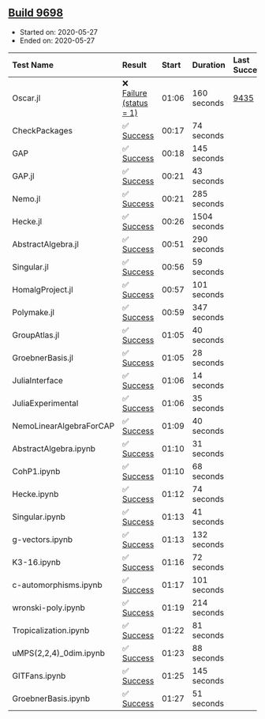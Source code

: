 ## [Build 9698](https://oscarci.mathematik.uni-kl.de/job/oscar/9698/)

* Started on: 2020-05-27
* Ended on: 2020-05-27

| Test Name    | Result | Start | Duration | Last Success | First Failure |
|:-------------|:-------|:------|:---------|:-------------|:--------------|
| Oscar.jl | ❌ [Failure (status = 1)](https://oscarci.mathematik.uni-kl.de/job/oscar/9698/artifact/logs/build-9698/Oscar.jl.log) | 01:06 | 160 seconds | [9435](https://oscarci.mathematik.uni-kl.de/job/oscar/9435/) | [9436](https://oscarci.mathematik.uni-kl.de/job/oscar/9436/) |
| CheckPackages | ✅ [Success](https://oscarci.mathematik.uni-kl.de/job/oscar/9698/artifact/logs/build-9698/CheckPackages.log) | 00:17 | 74 seconds |  |  |
| GAP | ✅ [Success](https://oscarci.mathematik.uni-kl.de/job/oscar/9698/artifact/logs/build-9698/GAP.log) | 00:18 | 145 seconds |  |  |
| GAP.jl | ✅ [Success](https://oscarci.mathematik.uni-kl.de/job/oscar/9698/artifact/logs/build-9698/GAP.jl.log) | 00:21 | 43 seconds |  |  |
| Nemo.jl | ✅ [Success](https://oscarci.mathematik.uni-kl.de/job/oscar/9698/artifact/logs/build-9698/Nemo.jl.log) | 00:21 | 285 seconds |  |  |
| Hecke.jl | ✅ [Success](https://oscarci.mathematik.uni-kl.de/job/oscar/9698/artifact/logs/build-9698/Hecke.jl.log) | 00:26 | 1504 seconds |  |  |
| AbstractAlgebra.jl | ✅ [Success](https://oscarci.mathematik.uni-kl.de/job/oscar/9698/artifact/logs/build-9698/AbstractAlgebra.jl.log) | 00:51 | 290 seconds |  |  |
| Singular.jl | ✅ [Success](https://oscarci.mathematik.uni-kl.de/job/oscar/9698/artifact/logs/build-9698/Singular.jl.log) | 00:56 | 59 seconds |  |  |
| HomalgProject.jl | ✅ [Success](https://oscarci.mathematik.uni-kl.de/job/oscar/9698/artifact/logs/build-9698/HomalgProject.jl.log) | 00:57 | 101 seconds |  |  |
| Polymake.jl | ✅ [Success](https://oscarci.mathematik.uni-kl.de/job/oscar/9698/artifact/logs/build-9698/Polymake.jl.log) | 00:59 | 347 seconds |  |  |
| GroupAtlas.jl | ✅ [Success](https://oscarci.mathematik.uni-kl.de/job/oscar/9698/artifact/logs/build-9698/GroupAtlas.jl.log) | 01:05 | 40 seconds |  |  |
| GroebnerBasis.jl | ✅ [Success](https://oscarci.mathematik.uni-kl.de/job/oscar/9698/artifact/logs/build-9698/GroebnerBasis.jl.log) | 01:05 | 28 seconds |  |  |
| JuliaInterface | ✅ [Success](https://oscarci.mathematik.uni-kl.de/job/oscar/9698/artifact/logs/build-9698/JuliaInterface.log) | 01:06 | 14 seconds |  |  |
| JuliaExperimental | ✅ [Success](https://oscarci.mathematik.uni-kl.de/job/oscar/9698/artifact/logs/build-9698/JuliaExperimental.log) | 01:06 | 35 seconds |  |  |
| NemoLinearAlgebraForCAP | ✅ [Success](https://oscarci.mathematik.uni-kl.de/job/oscar/9698/artifact/logs/build-9698/NemoLinearAlgebraForCAP.log) | 01:09 | 40 seconds |  |  |
| AbstractAlgebra.ipynb | ✅ [Success](https://oscarci.mathematik.uni-kl.de/job/oscar/9698/artifact/logs/build-9698/AbstractAlgebra.ipynb.log) | 01:10 | 31 seconds |  |  |
| CohP1.ipynb | ✅ [Success](https://oscarci.mathematik.uni-kl.de/job/oscar/9698/artifact/logs/build-9698/CohP1.ipynb.log) | 01:10 | 68 seconds |  |  |
| Hecke.ipynb | ✅ [Success](https://oscarci.mathematik.uni-kl.de/job/oscar/9698/artifact/logs/build-9698/Hecke.ipynb.log) | 01:12 | 74 seconds |  |  |
| Singular.ipynb | ✅ [Success](https://oscarci.mathematik.uni-kl.de/job/oscar/9698/artifact/logs/build-9698/Singular.ipynb.log) | 01:13 | 41 seconds |  |  |
| g-vectors.ipynb | ✅ [Success](https://oscarci.mathematik.uni-kl.de/job/oscar/9698/artifact/logs/build-9698/g-vectors.ipynb.log) | 01:13 | 132 seconds |  |  |
| K3-16.ipynb | ✅ [Success](https://oscarci.mathematik.uni-kl.de/job/oscar/9698/artifact/logs/build-9698/K3-16.ipynb.log) | 01:16 | 72 seconds |  |  |
| c-automorphisms.ipynb | ✅ [Success](https://oscarci.mathematik.uni-kl.de/job/oscar/9698/artifact/logs/build-9698/c-automorphisms.ipynb.log) | 01:17 | 101 seconds |  |  |
| wronski-poly.ipynb | ✅ [Success](https://oscarci.mathematik.uni-kl.de/job/oscar/9698/artifact/logs/build-9698/wronski-poly.ipynb.log) | 01:19 | 214 seconds |  |  |
| Tropicalization.ipynb | ✅ [Success](https://oscarci.mathematik.uni-kl.de/job/oscar/9698/artifact/logs/build-9698/Tropicalization.ipynb.log) | 01:22 | 81 seconds |  |  |
| uMPS(2,2,4)_0dim.ipynb | ✅ [Success](https://oscarci.mathematik.uni-kl.de/job/oscar/9698/artifact/logs/build-9698/uMPS-2-2-4-_0dim.ipynb.log) | 01:23 | 88 seconds |  |  |
| GITFans.ipynb | ✅ [Success](https://oscarci.mathematik.uni-kl.de/job/oscar/9698/artifact/logs/build-9698/GITFans.ipynb.log) | 01:25 | 145 seconds |  |  |
| GroebnerBasis.ipynb | ✅ [Success](https://oscarci.mathematik.uni-kl.de/job/oscar/9698/artifact/logs/build-9698/GroebnerBasis.ipynb.log) | 01:27 | 51 seconds |  |  |
